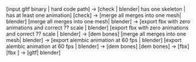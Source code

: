 [input gltf binary | hard code path] -> [check | blender| has one skeleton | has at least one animation]
[check] -> [merge all merges into one mesh| blender]
[merge all merges into one mesh| blender] -> [export fbx with zero animations and correct ?? scale | blender]
[export fbx with zero animations and correct ?? scale | blender] -> [dem bones]
[merge all merges into one mesh| blender] -> [export alembic animation at 60 fps | blender]
[export alembic animation at 60 fps | blender] -> [dem bones]
[dem bones] -> [fbx]
[fbx ] -> [gltf| blender]


